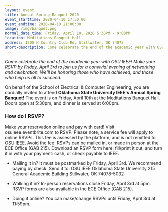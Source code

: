 ```yaml
---
layout: event
title: Annual Spring Banquet 2020
event_starttime: 2020-04-10 17:30:00
event_endtime: 2020-04-10 21:00:00
image: /img/banquet.png
normal_date_time: Friday, April 10, 2020 5:30PM - 9:00PM
location: Meditations Banquet Hall
address: 1205 N Country Club Rd, Stillwater, OK 74075
short-description: Come celebrate the end of the academic year with OSU IEEE! Network with fellow students, alumni, and faculty.
---
```


_Come celebrate the end of the academic year with OSU IEEE! Make your RSVP by Friday, April 3rd to join us for a convivial evening of networking and celebration. We'll be honoring those who have achieved, and those who help us all to succeed._

On behalf of the School of Electrical & Computer Engineering, you are cordially invited to attend **Oklahoma State University IEEE's Annual Spring Banquet!** The event is on Friday, April 10th at the Meditations Banquet Hall. Doors open at 5:30pm, and dinner is served at 6:00pm.

### How do I RSVP?

Make your reservation online and pay with card! Visit osuieee.eventbrite.com to RSVP. Please note, a service fee will apply to online RSVPs. This fee is assessed by the platform, and is not remitted to OSU IEEE.
Avoid the fee: RSVPs can be mailed in, or made in person at the ECE Office (GAB 215). Download an RSVP form here, fill/print it out, and turn it in with your payment: cash, or check payable to IEEE.
* Mailing it in? It must be postmarked by Friday, April 3rd.
We recommend paying by check. Send it to:
OSU IEEE
Oklahoma State University
215 General Academic Building
Stillwater, OK 74078-5032

* Walking it in? In-person reservations close Friday, April 3rd at 5pm.
RSVP forms are also available in the ECE Office (GAB 215).

* Doing it online? You can make/change RSVPs until Friday, April 3rd at 11:59pm.
